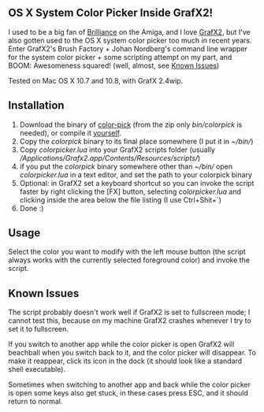 OS X System Color Picker Inside GrafX2!
---

I used to be a big fan of [Brilliance](http://en.wikipedia.org/wiki/Brilliance_%28graphics_editor%29) on the Amiga, and I love [GrafX2](http://code.google.com/p/grafx2/), but I've also gotten used to the OS X system color picker too much in recent years. Enter GrafX2's Brush Factory + Johan Nordberg's command line wrapper for the system color picker + some scripting attempt on my part, and BOOM: Awesomeness squared! (well, almost, see [Known Issues](#known_issues))

Tested on Mac OS X 10.7 and 10.8, with GrafX 2.4wip.

## Installation

1. Download the binary of [color-pick](https://github.com/jnordberg/sublime-colorpick/) (from the zip only _bin/colorpick_ is needed), or compile it [yourself](https://github.com/jnordberg/color-pick).
2. Copy the _colorpick_ binary to its final place somewhere (I put it in _~/bin/_)
3. Copy _colorpicker.lua_ into your GrafX2 scripts folder (usually _/Applications/Grafx2.app/Contents/Resources/scripts/_)
4. if you put the _colorpick_ binary somewhere other than _~/bin/_ open _colorpicker.lua_ in a text editor, and set the path to your colorpick binary
5. Optional: in GrafX2 set a keyboard shortcut so you can invoke the script faster by right clicking the [FX] button, selecting _colorpicker.lua_ and clicking inside the area below the file listing (I use Ctrl+Shit+`)
6. Done :)

## Usage

Select the color you want to modify with the left mouse button (the script always works with the currently selected foreground color) and invoke the script.

## Known Issues

<a id="known_issues"></a>The script probably doesn't work well if GrafX2 is set to fullscreen mode; I cannot test this, because on my machine GrafX2 crashes whenever I try to set it to fullscreen.

If you switch to another app while the color picker is open GrafX2 will beachball when you switch back to it, and the color picker will disappear. To make it reappear, click its icon in the dock (it should look like a standard shell executable).

Sometimes when switching to another app and back while the color picker is open some keys also get stuck, in these cases press ESC, and it should return to normal.
